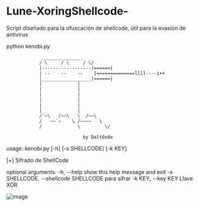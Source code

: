 # Lune-XoringShellcode-
Script diseñado para la ofuscación de shellcode, útil para la evasión de antivirus  

python kenobi.py

                 _______________
                / \     / \     / \/
                |------------------|======|
                | --    --    --    |==============llll----i++
                |__________________|======|
                |             |
                |             |
                |             |
                |             |
                |             |
                |             |
                /`~\   /~~\   \  /~~\
                /   ~~`~    \ /~~~~   \
                /             \         \/

                                by Dalt0x6e
usage: kenobi.py [-h] [-s SHELLCODE] [-k KEY]

[+] Sifrado de ShellCode

optional arguments:
  -h, --help            show this help message and exit
  -s SHELLCODE, --shellcode SHELLCODE
                        para sifrar
  -k KEY, --key KEY     Llave XOR
  
  ![image](https://user-images.githubusercontent.com/35648485/200091596-7e3ec745-8b2c-44ff-9bb6-15a6ba072342.png)

